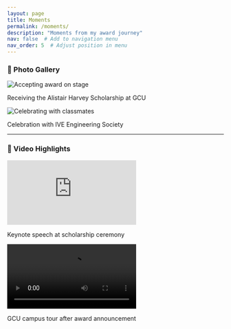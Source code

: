 ```yaml
---
layout: page
title: Moments
permalink: /moments/
description: "Moments from my award journey"
nav: false  # Add to navigation menu
nav_order: 5  # Adjust position in menu
---
```


<div class="container mt-5">

### 📸 Photo Gallery
<div class="row g-4">
  <!-- Photo 1 -->
  <div class="col-sm-6 col-lg-4">
    <div class="card border-0 shadow-sm">
      <img src="/assets/img/award-gallery/ceremony-1.jpg" 
           class="card-img-top" 
           alt="Accepting award on stage">
      <div class="card-body">
        <p class="card-text small text-muted">Receiving the Alistair Harvey Scholarship at GCU</p>
      </div>
    </div>
  </div>

  <!-- Photo 2 -->
  <div class="col-sm-6 col-lg-4">
    <div class="card border-0 shadow-sm">
      <img src="/assets/img/award-gallery/team-celebration.jpg" 
           class="card-img-top" 
           alt="Celebrating with classmates">
      <div class="card-body">
        <p class="card-text small text-muted">Celebration with IVE Engineering Society</p>
      </div>
    </div>
  </div>

  <!-- Add more photos following the same structure -->
</div>

---

### 🎥 Video Highlights
<div class="row g-4 mt-4">
  <!-- Video 1 -->
  <div class="col-sm-6 col-lg-6">
    <div class="ratio ratio-16x9">
      <iframe src="https://www.youtube.com/embed/your-video-id" 
              title="Award Ceremony Speech" 
              frameborder="0" 
              allowfullscreen></iframe>
    </div>
    <p class="text-muted small mt-2">Keynote speech at scholarship ceremony</p>
  </div>

  <!-- Video 2 -->
  <div class="col-sm-6 col-lg-6">
    <div class="ratio ratio-16x9">
      <video controls class="rounded">
        <source src="/assets/video/award-gallery/campus-tour.mp4" type="video/mp4">
        Your browser does not support the video tag.
      </video>
    </div>
    <p class="text-muted small mt-2">GCU campus tour after award announcement</p>
  </div>
</div>

</div>

